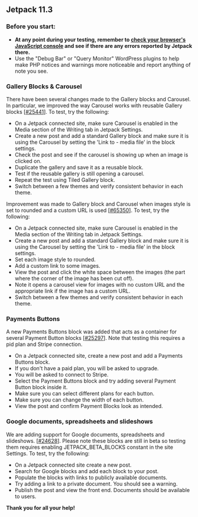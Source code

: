 ## Jetpack 11.3

### Before you start:

- **At any point during your testing, remember to [check your browser's JavaScript console](https://wordpress.org/support/article/using-your-browser-to-diagnose-javascript-errors/#step-3-diagnosis) and see if there are any errors reported by Jetpack there.**
- Use the "Debug Bar" or "Query Monitor" WordPress plugins to help make PHP notices and warnings more noticeable and report anything of note you see.

### Gallery Blocks & Carousel

There have been several changes made to the Gallery blocks and Carousel. In particular, we improved the way Carousel works with reusable Gallery blocks [[#25441](https://github.com/Automattic/jetpack/pull/25441)]. To test, try the following:

- On a Jetpack connected site, make sure Carousel is enabled in the Media section of the Writing tab in Jetpack Settings.
- Create a new post and add a standard Gallery block and make sure it is using the Carousel by setting the 'Link to - media file' in the block settings.
- Check the post and see if the carousel is showing up when an image is clicked on.
- Duplicate the gallery and save it as a reusable block. 
- Test if the reusable gallery is still opening a carousel.
- Repeat the test using Tiled Gallery block.
- Switch between a few themes and verify consistent behavior in each theme.

Improvement was made to Gallery block and Carousel when images style is set to rounded and a custom URL is used [[#65350](https://github.com/Automattic/wp-calypso/issues/65350)]. To test, try the following:

- On a Jetpack connected site, make sure Carousel is enabled in the Media section of the Writing tab in Jetpack Settings.
- Create a new post and add a standard Gallery block and make sure it is using the Carousel by setting the 'Link to - media file' in the block settings.
- Set each image style to rounded.
- Add a custom link to some images.
- View the post and click the white space between the images (the part where the corner of the image has been cut off). 
- Note it opens a carousel view for images with no custom URL and the appropriate link if the image has a custom URL.
- Switch between a few themes and verify consistent behavior in each theme.


### Payments Buttons

A new Payments Buttons block was added that acts as a container for several Payment Button blocks [[#25297](https://github.com/Automattic/jetpack/pull/25297)]. Note that testing this requires a pid plan and Stripe connection.

- On a Jetpack connected site, create a new post and add a Payments Buttons block.
- If you don't have a paid plan, you will be asked to upgrade.
- You will be asked to connect to Stripe.
- Select the Payment Buttons block and try adding several Payment Button block inside it.
- Make sure you can select different plans for each button.
- Make sure you can change the width of each button.
- View the post and confirm Payment Blocks look as intended.


### Google documents, spreadsheets and slideshows

We are adding support for Google documents, spreadsheets and slideshows. [[#24628](https://github.com/Automattic/jetpack/pull/24628)]. Please note these blocks are still in beta so testing them requires enabling JETPACK_BETA_BLOCKS constant in the site Settings. To test, try the following:

- On a Jetpack connected site create a new post.
- Search for Google blocks and add each block to your post.
- Populate the blocks with links to publicly available documents.
- Try adding a link to a private document. You should see a warning.
- Publish the post and view the front end. Documents should be available to users.

**Thank you for all your help!**
